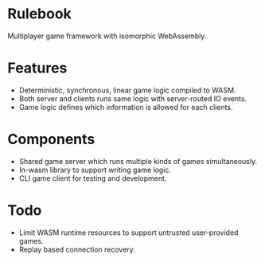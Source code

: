 Rulebook
==========

Multiplayer game framework with isomorphic WebAssembly.

# Features

- Deterministic, synchronous, linear game logic compiled to WASM.
- Both server and clients runs same logic with server-routed IO events.
- Game logic defines which information is allowed for each clients.

# Components

- Shared game server which runs multiple kinds of games simultaneously.
- In-wasm library to support writing game logic.
- CLI game client for testing and development.

# Todo

- Limit WASM runtime resources to support untrusted user-provided games.
- Replay based connection recovery.

